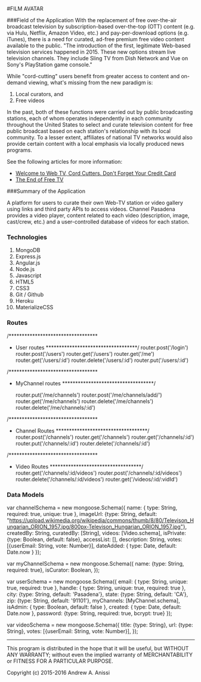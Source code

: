 #FILM AVATAR

###Field of the Application
With the replacement of free over-the-air broadcast television by 
subscription-based over-the-top (OTT) content (e.g. via Hulu,
Netflix, Amazon Video, etc.) and pay-per-download options (e.g. iTunes),
there is a need for curated, ad-free premium free video content available 
to the public. "The introduction of the first, legitimate Web-based 
television services happened in 2015. These new options stream live 
television channels. They include Sling TV from Dish Network and Vue 
on Sony's PlayStation game console."

While "cord-cutting" users benefit from greater access to content
and on-demand viewing, what's missing from the new paradigm is:

1) Local curators, and
2) Free videos

In the past, both of these functions were carried out by public
broadcasting stations, each of whom operates independently in each
community throughout the United States to select and curate
television content for free public broadcast based on each station's
relationship with its local community. To a lesser extent, affiliates 
of national TV networks would also provide certain content with a 
local emphasis via locally produced news programs.

See the following articles for more information:

- [Welcome to Web TV, Cord Cutters. Don't Forget Your Credit Card](http://www.cnet.com/news/welcome-to-web-tv-cord-cutters-dont-forget-your-credit-card/)
- [The End of Free TV](http://www.thewire.com/technology/2013/04/end-free-tv/64004/)


###Summary of the Application

A platform for users to curate their own Web-TV station or 
video gallery using links and third party APIs to access videos.
Channel Pasadena provides a video player, content related to each
video (description, image, cast/crew, etc.) and a user-controlled
database of videos for each station.

### Technologies
1. MongoDB
2. Express.js
3. Angular.js
4. Node.js
5. Javascript
6. HTML5
7. CSS3
8. Git / Github
9. Heroku
10. MaterializeCSS


### Routes

/**********************************
* User routes
***********************************/
  router.post('/login')
  router.post('/users')
  router.get('/users')
  router.get('/me')
  router.get('/users/:id')
  router.delete('/users/:id')
  router.put('/users/:id')


/**********************************
* MyChannel routes
***********************************/

  router.put('/me/channels')
  router.post('/me/channels/add/')
  router.get('/me/channels')
  router.delete('/me/channels')
  router.delete('/me/channels/:id')

/**********************************
* Channel Routes
***********************************/
  router.post('/channels')
  router.get('/channels')
  router.get('/channels/:id')
  router.put('/channels/:id')
  router.delete('/channels/:id')

/**********************************
* Video Routes
***********************************/
  router.get('/channels/:id/videos')
  router.post('/channels/:id/videos')
  router.delete('/channels/:id/videos')
  router.get('/videos/:id/:vidId')



### Data Models

var channelSchema = new mongoose.Schema({
  name: { type: String, required: true, unique: true },
  imageUrl: {type: String, default: "https://upload.wikimedia.org/wikipedia/commons/thumb/8/80/Televison_Hungarian_ORION_1957.jpg/800px-Televison_Hungarian_ORION_1957.jpg"},
  createdBy: String,
  curatedBy: [String],
  videos: [Video.schema],
  isPrivate: {type: Boolean, default: false},
  accessList: [],
  description: String,
  votes: [{userEmail: String, vote: Number}],
  dateAdded: { type: Date, default: Date.now }
});

var myChannelSchema = new mongoose.Schema({
  name: {type: String, required: true},
  isCurator: Boolean,
});

var userSchema = new mongoose.Schema({
  email: {
    type:     String,
    unique:   true,
    required: true
  },
  handle: {
    type:    String,
    unique:  true,
    required: true
  },
  city:  {type: String, default: 'Pasadena'},
  state: {type: String, default: 'CA'},
  zip:   {type: String, default: '91101'},
  myChannels: [MyChannel.schema],
  isAdmin: { type: Boolean, default: false },
  created: { type: Date, default: Date.now },
  password: {type: String, required: true, bcrypt: true}
});

var videoSchema = new mongoose.Schema({
  title:        {type: String},
  url:          {type: String},
  votes:        [{userEmail: String, vote: Number}],
});


***

This program is distributed in the hope that it will be useful, but WITHOUT ANY WARRANTY; without even the implied warranty of MERCHANTABILITY or FITNESS FOR A PARTICULAR PURPOSE.

Copyright (c) 2015-2016 Andrew A. Anissi
